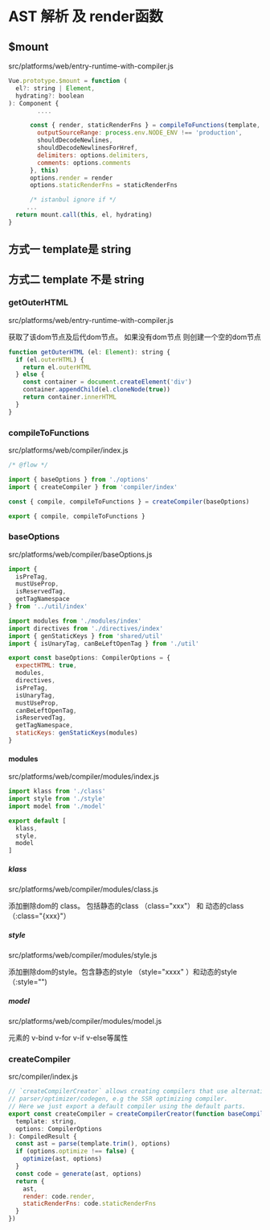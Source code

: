 # AST 解析 及 render函数

## $mount 	

src/platforms/web/entry-runtime-with-compiler.js

```javascript
Vue.prototype.$mount = function (
  el?: string | Element,
  hydrating?: boolean
): Component {
		....

      const { render, staticRenderFns } = compileToFunctions(template, {
        outputSourceRange: process.env.NODE_ENV !== 'production',
        shouldDecodeNewlines,
        shouldDecodeNewlinesForHref,
        delimiters: options.delimiters,
        comments: options.comments
      }, this)
      options.render = render
      options.staticRenderFns = staticRenderFns

      /* istanbul ignore if */
     ...
  return mount.call(this, el, hydrating)
}
```

## 方式一 template是 string



## 方式二 template 不是 string

### getOuterHTML

src/platforms/web/entry-runtime-with-compiler.js

获取了该dom节点及后代dom节点。 如果没有dom节点 则创建一个空的dom节点

```javascript
function getOuterHTML (el: Element): string {
  if (el.outerHTML) {
    return el.outerHTML
  } else {
    const container = document.createElement('div')
    container.appendChild(el.cloneNode(true))
    return container.innerHTML
  }
}
```

### compileToFunctions

src/platforms/web/compiler/index.js

```javascript
/* @flow */

import { baseOptions } from './options'
import { createCompiler } from 'compiler/index'

const { compile, compileToFunctions } = createCompiler(baseOptions)

export { compile, compileToFunctions }
```

### baseOptions

src/platforms/web/compiler/baseOptions.js

```javascript
import {
  isPreTag,
  mustUseProp,
  isReservedTag,
  getTagNamespace
} from '../util/index'

import modules from './modules/index'
import directives from './directives/index'
import { genStaticKeys } from 'shared/util'
import { isUnaryTag, canBeLeftOpenTag } from './util'

export const baseOptions: CompilerOptions = {
  expectHTML: true,
  modules,
  directives,
  isPreTag,
  isUnaryTag,
  mustUseProp,
  canBeLeftOpenTag,
  isReservedTag,
  getTagNamespace,
  staticKeys: genStaticKeys(modules)
}
```

#### modules

src/platforms/web/compiler/modules/index.js

```javascript
import klass from './class'
import style from './style'
import model from './model'

export default [
  klass,
  style,
  model
]

```

##### klass

src/platforms/web/compiler/modules/class.js

添加删除dom的 class。 包括静态的class （class="xxx"） 和 动态的class （:class="{xxx}"）

##### style

src/platforms/web/compiler/modules/style.js

添加删除dom的style。包含静态的style （style="xxxx" ）和动态的style （:style="")

##### model

src/platforms/web/compiler/modules/model.js

元素的 v-bind v-for v-if v-else等属性

### createCompiler

src/compiler/index.js

```javascript
// `createCompilerCreator` allows creating compilers that use alternative
// parser/optimizer/codegen, e.g the SSR optimizing compiler.
// Here we just export a default compiler using the default parts.
export const createCompiler = createCompilerCreator(function baseCompile (
  template: string,
  options: CompilerOptions
): CompiledResult {
  const ast = parse(template.trim(), options)
  if (options.optimize !== false) {
    optimize(ast, options)
  }
  const code = generate(ast, options)
  return {
    ast,
    render: code.render,
    staticRenderFns: code.staticRenderFns
  }
}) 
```

## 